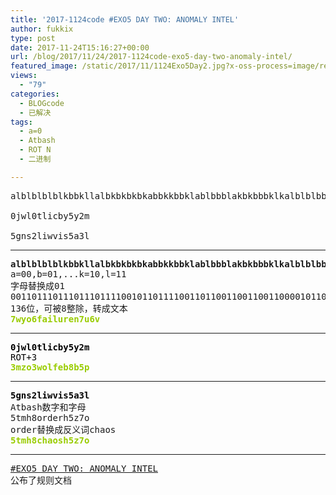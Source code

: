 ```yaml
---
title: '2017-1124code #EXO5 DAY TWO: ANOMALY INTEL'
author: fukkix
type: post
date: 2017-11-24T15:16:27+00:00
url: /blog/2017/11/24/2017-1124code-exo5-day-two-anomaly-intel/
featured_image: /static/2017/11/1124Exo5Day2.jpg?x-oss-process=image/resize,m_fill,w_700,h_220
views:
  - "79"
categories:
  - BLOGcode
  - 已解决
tags:
  - a=0
  - Atbash
  - ROT N
  - 二进制

---
```

<pre><span style="font-weight: 400;">alblblblblkbbkllalbkbkbkbkabbkkbbklablbbblakbkbbbklkalblblbbalbkblbk

0jwl0tlicby5y2m

</span><span style="font-weight: 400;">5gns2liwvis5a3l</span><!--more--></pre>

* * *

<pre><span style="font-weight: 400;"><strong>alblblblblkbbkllalbkbkbkbkabbkkbbklablbbblakbkbbbklkalblblbbalbkblbk</strong>
a=00,b=01,...k=10,l=11
字母替换成01
0011011101110111011110010110111100110110011001100110000101101001011011000111010101110010011001010110111000110111011101010011011001110110
136位，可被8整除，转成文本
<span style="color: #99cc00;"><strong>7wyo6failuren7u6v</strong></span></span></pre>

* * *

<pre><span style="font-weight: 400;"><span style="color: #99cc00;"><strong><span style="color: #000000;">0jwl0tlicby5y2m
</span></strong><span style="color: #000000;">ROT+3</span><strong>
</strong><strong>3mzo3wolfeb8b5p</strong></span></span></pre>

* * *

<pre><span style="font-weight: 400;"><span style="color: #000000;"><strong>5gns2liwvis5a3l</strong></span>
Atbash数字和字母
5tmh8orderh5z7o
order替换成反义词chaos
<span style="color: #99cc00;"><strong>5tmh8chaosh5z7o</strong></span></span></pre>

* * *

<pre><a href="http://investigate.ingress.com/2017/11/23/exo5-day-two-anomaly-intel/">#EXO5 DAY TWO: ANOMALY INTEL</a>
公布了规则文档</pre>
